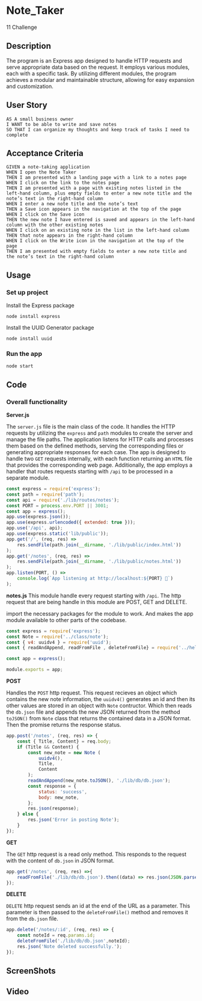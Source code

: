 # Note_Taker
11 Challenge

## Description
The program is an Express app designed to handle HTTP requests and serve appropriate data based on the request. It employs various modules, each with a specific task. By utilizing different modules, the program achieves a modular and maintainable structure, allowing for easy expansion and customization.

## User Story

```
AS A small business owner
I WANT to be able to write and save notes
SO THAT I can organize my thoughts and keep track of tasks I need to complete
```

## Acceptance Criteria

```
GIVEN a note-taking application
WHEN I open the Note Taker
THEN I am presented with a landing page with a link to a notes page
WHEN I click on the link to the notes page
THEN I am presented with a page with existing notes listed in the left-hand column, plus empty fields to enter a new note title and the note’s text in the right-hand column
WHEN I enter a new note title and the note’s text
THEN a Save icon appears in the navigation at the top of the page
WHEN I click on the Save icon
THEN the new note I have entered is saved and appears in the left-hand column with the other existing notes
WHEN I click on an existing note in the list in the left-hand column
THEN that note appears in the right-hand column
WHEN I click on the Write icon in the navigation at the top of the page
THEN I am presented with empty fields to enter a new note title and the note’s text in the right-hand column
```
## Usage
### Set up project
Install the Express package
```
node install express
```
Install the UUID Generator package
```
node install uuid
```
### Run the app
```
node start
```
## Code
### Overall functionality
**Server.js**

The `server.js` file is the main class of the code. It handles the HTTP requests by utilizing the `express` and `path` modules to create the server and manage the file paths. The application listens for HTTP calls and processes them based on the defined methods, serving the corresponding files or generating appropriate responses for each case. The app is designed to handle two `GET` requests internally, with each function returning an `HTML` file that provides the corresponding web page. Additionally, the app employs a handler that routes requests starting with `/api` to be processed in a separate module.
```js
const express = require('express');
const path = require('path');
const api = require('./lib/routes/notes');
const PORT = process.env.PORT || 3001;
const app = express();
app.use(express.json());
app.use(express.urlencoded({ extended: true }));
app.use('/api', api);
app.use(express.static('lib/public'));
app.get('/', (req, res) =>
    res.sendFile(path.join(__dirname, './lib/public/index.html'))
);
app.get('/notes', (req, res) =>
    res.sendFile(path.join(__dirname, './lib/public/notes.html'))
);
app.listen(PORT, () =>
    console.log(`App listening at http://localhost:${PORT} 🚀`)
);
```
**notes.js**
This module handle every request starting with `/api`. The http request that are being handle in this module are POST, GET and DELETE.

import the necessary packages for the module to work. And makes the app module available to other parts of the codebase.
```js
const express = require('express');
const Note = require('../class/note');
const { v4: uuidv4 } = require('uuid');
const { readAndAppend, readFromFile , deleteFromFile} = require('../helpers/fsUtils');

const app = express();

module.exports = app;
```
**POST**

Handles the `POST` http request. This request recieves an object which contains the new note information, the `uuidv4()` generates an id and then its other values are stored in an object with  `Note` contructor. Which then reads the `db.json` file and appends the new JSON returned from the method `toJSON()` from `Note` class that returns the contained data in a JSON format. Then the promise returns the response status.
```js
app.post('/notes', (req, res) => {
    const { Title, Content} = req.body;
    if (Title && Content) {
        const new_note = new Note (
            uuidv4(),
            Title,
            Content            
        );
        readAndAppend(new_note.toJSON(), './lib/db/db.json');
        const response = {
            status: 'success',
            body: new_note,
        };
        res.json(response);
    } else {
        res.json('Error in posting Note');
    }
});
```
**GET**

The `GET` http request is a read only method. This responds to the request with the content of `db.json` in JSON format.
```js
app.get('/notes', (req, res) =>{
    readFromFile('./lib/db/db.json').then((data) => res.json(JSON.parse(data)));
});
```
**DELETE**

`DELETE` http request sends an id at the end of the URL as a parameter. This parameter is then passed to the `deleteFromFile()` method and removes it from the `db.json` file. 
```js
app.delete('/notes/:id', (req, res) => {
    const noteId = req.params.id;    
    deleteFromFile('./lib/db/db.json',noteId);
    res.json('Note deleted successfully.');
});
```
## ScreenShots

## Video